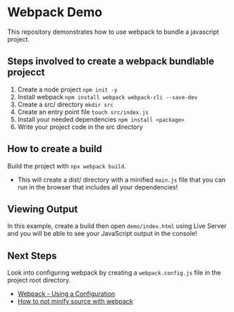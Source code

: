 # Webpack Demo
This repository demonstrates how to use webpack to bundle a javascript project.

## Steps involved to create a webpack bundlable projecct
1. Create a node project `npm init -y`
2. Install webpack `npm install webpack webpack-cli --save-dev`
3. Create a src/ directory `mkdir src`
4. Create an entry point file `touch src/index.js`
5. Install your needed dependencies `npm install <package>`
6. Write your project code in the src directory

## How to create a build
Build the project with `npx webpack build`. 
- This will create a dist/ directory with a minified `main.js` file that you can run in the browser that includes all your dependencies!

## Viewing Output
In this example, create a build then open `demo/index.html` using Live Server and you will be able to see your JavaScript output in the console!

## Next Steps
Look into configuring webpack by creating a `webpack.config.js` file in the project root  directory. 
- [Webpack - Using a Configuration](https://webpack.js.org/guides/getting-started/#using-a-configuration)
- [How to not minify source with webpack](https://davidwalsh.name/how-to-not-minify-source-with-webpack)